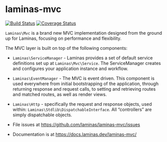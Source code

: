 # laminas-mvc

[![Build Status](https://travis-ci.org/laminas/laminas-mvc.svg?branch=master)](https://travis-ci.org/laminas/laminas-mvc)
[![Coverage Status](https://coveralls.io/repos/github/laminas/laminas-mvc/badge.svg?branch=master)](https://coveralls.io/github/laminas/laminas-mvc?branch=master)

`Laminas\Mvc` is a brand new MVC implementation designed from the ground up for
Laminas, focusing on performance and flexibility.

The MVC layer is built on top of the following components:

- `Laminas\ServiceManager` - Laminas provides a set of default service
  definitions set up at `Laminas\Mvc\Service`. The ServiceManager creates and
  configures your application instance and workflow.
- `Laminas\EventManager` - The MVC is event driven. This component is used
  everywhere from initial bootstrapping of the application, through returning
  response and request calls, to setting and retrieving routes and matched
  routes, as well as render views.
- `Laminas\Http` - specifically the request and response objects, used within:
  `Laminas\Stdlib\DispatchableInterface`. All “controllers” are simply dispatchable
  objects.


- File issues at https://github.com/laminas/laminas-mvc/issues
- Documentation is at https://docs.laminas.dev/laminas-mvc/
